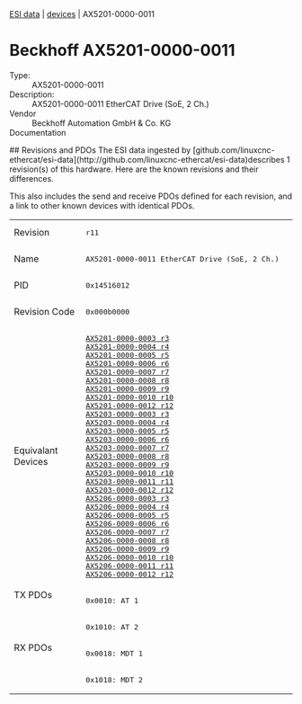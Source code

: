 <div class="nav"><a href="/esi-data">ESI data</a> | <a href="/esi-data/devices">devices</a> | AX5201-0000-0011</div>

#  Beckhoff AX5201-0000-0011

<dl>
  <dt>Type:</dt><dd>AX5201-0000-0011</dd>
  <dt>Description:</dt><dd>AX5201-0000-0011 EtherCAT Drive (SoE, 2 Ch.)</dd>
  <dt>Vendor</dt><dd>Beckhoff Automation GmbH & Co. KG</dd>
  <dt>Documentation</dt><dd><a href=""></a></dd>
</dl>
## Revisions and PDOs
The ESI data ingested by [github.com/linuxcnc-ethercat/esi-data](http://github.com/linuxcnc-ethercat/esi-data)describes 1 revision(s) of this hardware.  Here are the known revisions and their differences.

This also includes the send and receive PDOs defined for each revision, and a link to other known devices with identical PDOs.

<table>
<tr >
<td class="first">Revision</td>
<td ><pre>r11</pre></td>
</tr>
<tr >
<td class="first">Name</td>
<td ><pre>AX5201-0000-0011 EtherCAT Drive (SoE, 2 Ch.)</pre></td>
</tr>
<tr >
<td class="first">PID</td>
<td ><pre>0x14516012</pre></td>
</tr>
<tr >
<td class="first">Revision Code</td>
<td ><pre>0x000b0000</pre></td>
</tr>
<tr >
<td class="first">Equivalant Devices</td>
<td ><pre><a href="AX5201-0000-0003">AX5201-0000-0003 r3</a><br/><a href="AX5201-0000-0004">AX5201-0000-0004 r4</a><br/><a href="AX5201-0000-0005">AX5201-0000-0005 r5</a><br/><a href="AX5201-0000-0006">AX5201-0000-0006 r6</a><br/><a href="AX5201-0000-0007">AX5201-0000-0007 r7</a><br/><a href="AX5201-0000-0008">AX5201-0000-0008 r8</a><br/><a href="AX5201-0000-0009">AX5201-0000-0009 r9</a><br/><a href="AX5201-0000-0010">AX5201-0000-0010 r10</a><br/><a href="AX5201-0000-0012">AX5201-0000-0012 r12</a><br/><a href="AX5203-0000-0003">AX5203-0000-0003 r3</a><br/><a href="AX5203-0000-0004">AX5203-0000-0004 r4</a><br/><a href="AX5203-0000-0005">AX5203-0000-0005 r5</a><br/><a href="AX5203-0000-0006">AX5203-0000-0006 r6</a><br/><a href="AX5203-0000-0007">AX5203-0000-0007 r7</a><br/><a href="AX5203-0000-0008">AX5203-0000-0008 r8</a><br/><a href="AX5203-0000-0009">AX5203-0000-0009 r9</a><br/><a href="AX5203-0000-0010">AX5203-0000-0010 r10</a><br/><a href="AX5203-0000-0011">AX5203-0000-0011 r11</a><br/><a href="AX5203-0000-0012">AX5203-0000-0012 r12</a><br/><a href="AX5206-0000-0003">AX5206-0000-0003 r3</a><br/><a href="AX5206-0000-0004">AX5206-0000-0004 r4</a><br/><a href="AX5206-0000-0005">AX5206-0000-0005 r5</a><br/><a href="AX5206-0000-0006">AX5206-0000-0006 r6</a><br/><a href="AX5206-0000-0007">AX5206-0000-0007 r7</a><br/><a href="AX5206-0000-0008">AX5206-0000-0008 r8</a><br/><a href="AX5206-0000-0009">AX5206-0000-0009 r9</a><br/><a href="AX5206-0000-0010">AX5206-0000-0010 r10</a><br/><a href="AX5206-0000-0011">AX5206-0000-0011 r11</a><br/><a href="AX5206-0000-0012">AX5206-0000-0012 r12</a></pre></td>
</tr>
<tr class="txpdo pdosection">
<td class="first" rowspan=2 valign=top>TX PDOs</td>
<td><pre>0x0010: AT 1</pre></td>
<td></td>
</tr>
<tr class="txpdo pdosection">
<td ><pre>0x1010: AT 2</pre></td>
</tr>
<tr class="rxpdo pdosection">
<td class="first" rowspan=2 valign=top>RX PDOs</td>
<td><pre>0x0018: MDT 1</pre></td>
<td></td>
</tr>
<tr class="rxpdo pdosection">
<td ><pre>0x1018: MDT 2</pre></td>
</tr>
</table>

